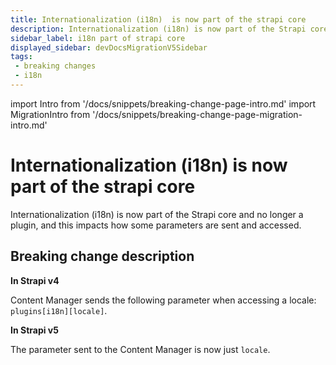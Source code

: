 ```yaml
---
title: Internationalization (i18n)  is now part of the strapi core
description: Internationalization (i18n) is now part of the Strapi core and no longer a plugin, and this impacts how some the locale parameter is sent and accessed.
sidebar_label: i18n part of strapi core
displayed_sidebar: devDocsMigrationV5Sidebar
tags:
 - breaking changes
 - i18n
---
```


import Intro from '/docs/snippets/breaking-change-page-intro.md'
import MigrationIntro from '/docs/snippets/breaking-change-page-migration-intro.md'

<!-- ! This breaking change is more "internal" and should only affect users that deeply customize Strapi. -->

# Internationalization (i18n) is now part of the strapi core 

Internationalization (i18n) is now part of the Strapi core and no longer a plugin, and this impacts how some parameters are sent and accessed.

 <Intro />

## Breaking change description

<SideBySideContainer>

<SideBySideColumn>

**In Strapi v4**

Content Manager sends the following parameter when accessing a locale: `plugins[i18n][locale]`.

</SideBySideColumn>

<SideBySideColumn>

**In Strapi v5**

The parameter sent to the Content Manager is now just `locale`.

</SideBySideColumn>

</SideBySideContainer>
